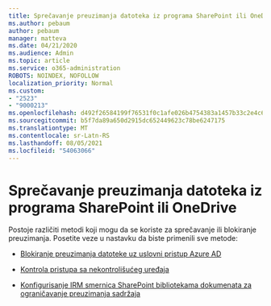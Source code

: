 ```yaml
---
title: Sprečavanje preuzimanja datoteka iz programa SharePoint ili OneDrive
ms.author: pebaum
author: pebaum
manager: matteva
ms.date: 04/21/2020
ms.audience: Admin
ms.topic: article
ms.service: o365-administration
ROBOTS: NOINDEX, NOFOLLOW
localization_priority: Normal
ms.custom:
- "2523"
- "9000213"
ms.openlocfilehash: d492f26584199f76531f0c1afe026b4754383a1457b33c2e4c643fb13977b319
ms.sourcegitcommit: b5f7da89a650d2915dc652449623c78be6247175
ms.translationtype: MT
ms.contentlocale: sr-Latn-RS
ms.lasthandoff: 08/05/2021
ms.locfileid: "54063066"
---
```

# <a name="prevent-files-from-being-downloaded-from-sharepoint-or-onedrive"></a>Sprečavanje preuzimanja datoteka iz programa SharePoint ili OneDrive

Postoje različiti metodi koji mogu da se koriste za sprečavanje ili blokiranje preuzimanja. Posetite veze u nastavku da biste primenili sve metode:

- [Blokiranje preuzimanja datoteke uz uslovni pristup Azure AD](https://docs.microsoft.com/cloud-app-security/use-case-proxy-block-session-aad#create-a-block-download-policy-for-unmanaged-devices)

- [Kontrola pristupa sa nekontrolišućeg uređaja](https://docs.microsoft.com/sharepoint/control-access-from-unmanaged-devices)

- [Konfigurisanje IRM smernica SharePoint bibliotekama dokumenata za ograničavanje preuzimanja sadržaja](https://docs.microsoft.com/microsoft-365/compliance/set-up-irm-in-sp-admin-center)
